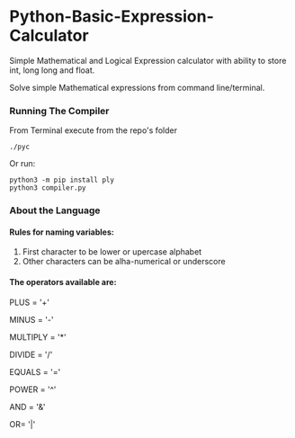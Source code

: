 # Python-Basic-Expression-Calculator
Simple Mathematical and Logical Expression calculator with ability to store int, long long and float.

Solve simple Mathematical expressions from command line/terminal.

###  Running The Compiler
From Terminal execute from the repo's folder
```
./pyc
```

Or run:

```
python3 -m pip install ply
python3 compiler.py
```


### About the Language

#### Rules for naming variables:
1. First character to be lower or upercase alphabet
2. Other characters can be alha-numerical or underscore
#### The operators available are:

PLUS = '+'

MINUS = '-'

MULTIPLY = '*'

DIVIDE = '/'

EQUALS = '='

POWER = '^'

AND = '&'

OR= '|'

